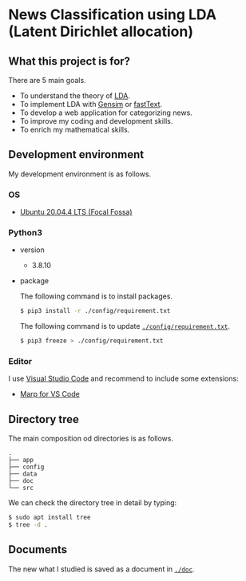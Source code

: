 # News Classification using LDA (Latent Dirichlet allocation)

## What this project is for?

There are 5 main goals.
- To understand the theory of [LDA](https://en.wikipedia.org/wiki/Latent_Dirichlet_allocation).
- To implement LDA with [Gensim](https://radimrehurek.com/gensim/) or [fastText](https://fasttext.cc/).
- To develop a web application for categorizing news.
- To improve my coding and development skills.
- To enrich my mathematical skills.

## Development environment

My development environment is as follows.
### OS
- [Ubuntu 20.04.4 LTS (Focal Fossa)](https://releases.ubuntu.com/20.04/)

### Python3
- version

    - 3.8.10

- package
    
    The following command is to install packages.
    ```bash
    $ pip3 install -r ./config/requirement.txt
    ```
    The following command is to update [```./config/requirement.txt```](./config/requirement.txt).
    ```bash
    $ pip3 freeze > ./config/requirement.txt
    ```

### Editor
I use [Visual Studio Code](https://code.visualstudio.com/) and recommend to include some extensions:

- [Marp for VS Code](https://marketplace.visualstudio.com/items?itemName=marp-team.marp-vscode)

## Directory tree

The main composition od directories is as follows.
```
.
├── app
├── config
├── data
├── doc
└── src

```

We can check the directory tree in detail by typing:
```bash
$ sudo apt install tree
$ tree -d .
```
## Documents
The new what I studied is saved as a document in [```./doc```](./doc/README.md).